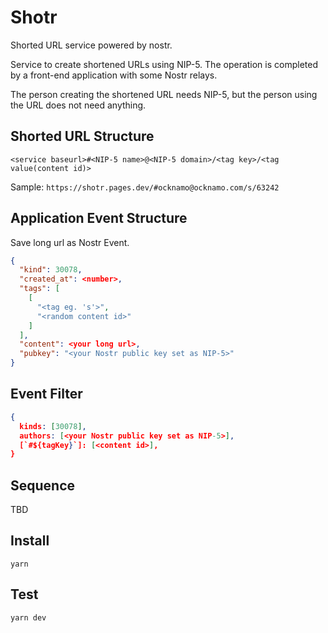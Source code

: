 # Shotr

Shorted URL service powered by nostr.

Service to create shortened URLs using NIP-5. The operation is completed by a front-end application with some Nostr relays.

The person creating the shortened URL needs NIP-5, but the person using the URL does not need anything.

## Shorted URL Structure

`<service baseurl>#<NIP-5 name>@<NIP-5 domain>/<tag key>/<tag value(content id)>`

Sample: `https://shotr.pages.dev/#ocknamo@ocknamo.com/s/63242`

## Application Event Structure

Save long url as Nostr Event.

```json
{
  "kind": 30078,
  "created_at": <number>,
  "tags": [
    [
      "<tag eg. 's'>",
      "<random content id>"
    ]
  ],
  "content": <your long url>,
  "pubkey": "<your Nostr public key set as NIP-5>"
}
```

## Event Filter

```json
{
  kinds: [30078],
  authors: [<your Nostr public key set as NIP-5>],
  [`#${tagKey}`]: [<content id>],
}
```

## Sequence

TBD

## Install

`yarn`

## Test

`yarn dev`
